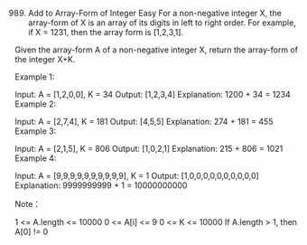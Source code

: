 989. Add to Array-Form of Integer
Easy
For a non-negative integer X, the array-form of X is an array of its digits in left to right order.  For example, if X = 1231, then the array form is [1,2,3,1].

Given the array-form A of a non-negative integer X, return the array-form of the integer X+K.

 

Example 1:

Input: A = [1,2,0,0], K = 34
Output: [1,2,3,4]
Explanation: 1200 + 34 = 1234
Example 2:

Input: A = [2,7,4], K = 181
Output: [4,5,5]
Explanation: 274 + 181 = 455
Example 3:

Input: A = [2,1,5], K = 806
Output: [1,0,2,1]
Explanation: 215 + 806 = 1021
Example 4:

Input: A = [9,9,9,9,9,9,9,9,9,9], K = 1
Output: [1,0,0,0,0,0,0,0,0,0,0]
Explanation: 9999999999 + 1 = 10000000000
 

Note：

1 <= A.length <= 10000
0 <= A[i] <= 9
0 <= K <= 10000
If A.length > 1, then A[0] != 0